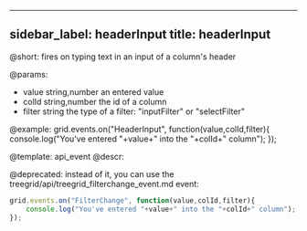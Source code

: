
---
sidebar_label: headerInput
title: headerInput
---          

@short:
fires on typing text in an input of a column's header

@params:
- value		string,number		an entered value
- colId		string,number		the id of a column
- filter	string				the type of a filter: "inputFilter" or "selectFilter"


@example:
grid.events.on("HeaderInput", function(value,colId,filter){
    console.log("You've entered "+value+" into the "+colId+" column");
});


@template: api_event
@descr:


@deprecated: instead of it, you can use the treegrid/api/treegrid_filterchange_event.md event:
~~~js
grid.events.on("FilterChange", function(value,colId,filter){
    console.log("You've entered "+value+" into the "+colId+" column");
});
~~~


